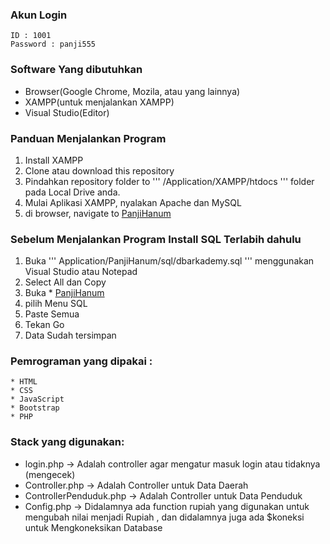 ### Akun Login
 
    ID : 1001
    Password : panji555
  
### Software Yang dibutuhkan
  * Browser(Google Chrome, Mozila, atau yang lainnya)
  * XAMPP(untuk menjalankan XAMPP)
  * Visual Studio(Editor)

### Panduan Menjalankan Program
  1. Install XAMPP
  2. Clone atau download this repository
  3. Pindahkan repository folder to ''' /Application/XAMPP/htdocs ''' folder pada Local Drive anda.
  4. Mulai Aplikasi XAMPP, nyalakan Apache dan MySQL
  5. di browser, navigate to  [PanjiHanum](https://localhost:8888/PanjiHanum)


  
### Sebelum Menjalankan Program Install SQL Terlabih dahulu
   1. Buka ''' Application/PanjiHanum/sql/dbarkademy.sql ''' menggunakan Visual Studio atau Notepad
   2. Select All dan Copy 
   3. Buka * [PanjiHanum](https://localhost:8888/PanjiHanum)
   4. pilih Menu SQL
   5. Paste Semua
   6. Tekan Go
   7. Data Sudah tersimpan
  
### Pemrograman  yang dipakai :
    * HTML
    * CSS
    * JavaScript
    * Bootstrap
    * PHP
 
### Stack yang digunakan:
   * login.php -> Adalah controller agar mengatur masuk login atau tidaknya (mengecek)
   * Controller.php -> Adalah Controller untuk Data Daerah
   * ControllerPenduduk.php -> Adalah Controller untuk Data Penduduk
   * Config.php -> Didalamnya ada function rupiah yang digunakan untuk mengubah nilai menjadi Rupiah , dan didalamnya juga ada $koneksi untuk Mengkoneksikan Database
